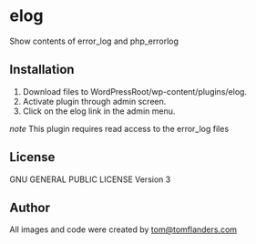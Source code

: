 # elog
Show contents of error_log and php_errorlog

## Installation
1. Download files to WordPressRoot/wp-content/plugins/elog.
2. Activate plugin through admin screen.
3. Click on the elog link in the admin menu.

*note* This plugin requires read access to the error_log files

## License
GNU GENERAL PUBLIC LICENSE Version 3

## Author
All images and code were created by tom@tomflanders.com
